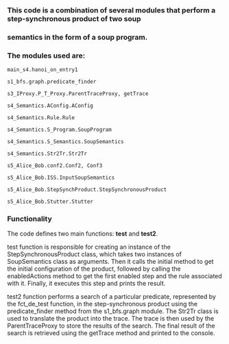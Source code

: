 
### This code is a combination of several modules that perform a step-synchronous product of two soup 
### semantics in the form of a soup program. 
### The modules used are:

`main_s4.hanoi_on_entry1`

`s1_bfs.graph.predicate_finder`

`s3_IProxy.P_T_Proxy.ParentTraceProxy, getTrace`

`s4_Semantics.AConfig.AConfig`

`s4_Semantics.Rule.Rule`

`s4_Semantics.S_Program.SoupProgram`

`s4_Semantics.S_Semantics.SoupSemantics`

`s4_Semantics.Str2Tr.Str2Tr`

`s5_Alice_Bob.conf2.Conf2, Conf3`

`s5_Alice_Bob.ISS.InputSoupSemantics`

`s5_Alice_Bob.StepSynchProduct.StepSynchronousProduct`

`s5_Alice_Bob.Stutter.Stutter`

### Functionality

The code defines two main functions: **test** and **test2**.


 test function is responsible for creating an instance of the StepSynchronousProduct class, which takes two instances of SoupSemantics class as arguments. Then it  calls the initial method to get the initial configuration of the product, followed by calling the enabledActions method to get the first enabled step and the rule  associated with it. Finally, it executes this step and prints the result.

 test2 function performs a search of a particular predicate, represented by the fct_de_test function, in the step-synchronous product using the predicate_finder  method from the s1_bfs.graph module. The Str2Tr class is used to translate the product into the trace. The trace is then used by the ParentTraceProxy to store the  results of the search. The final result of the search is retrieved using the getTrace method and printed to the console.
